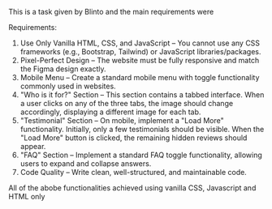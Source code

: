 This is a task given by Blinto and the main requirements were

Requirements:

1. Use Only Vanilla HTML, CSS, and JavaScript – You cannot use any CSS frameworks (e.g., Bootstrap, Tailwind) or JavaScript libraries/packages.
2. Pixel-Perfect Design – The website must be fully responsive and match the Figma design exactly.
3. Mobile Menu – Create a standard mobile menu with toggle functionality commonly used in websites.  
4. "Who is it for?" Section – This section contains a tabbed interface. When a user clicks on any of the three tabs, the image should change accordingly, displaying a different image for each tab.
5. "Testimonial" Section – On mobile, implement a "Load More" functionality. Initially, only a few testimonials should be visible. When the "Load More" button is clicked, the remaining hidden reviews should appear.
6. "FAQ" Section – Implement a standard FAQ toggle functionality, allowing users to expand and collapse answers.
7. Code Quality – Write clean, well-structured, and maintainable code.

All of the abobe functionalities achieved using vanilla CSS, Javascript and HTML only
